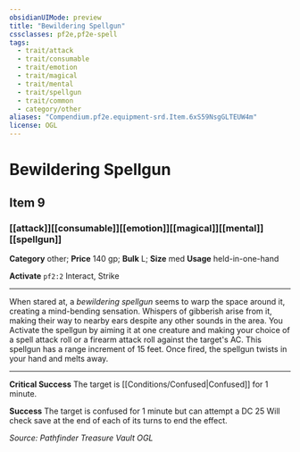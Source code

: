 ```yaml
---
obsidianUIMode: preview
title: "Bewildering Spellgun"
cssclasses: pf2e,pf2e-spell
tags:
  - trait/attack
  - trait/consumable
  - trait/emotion
  - trait/magical
  - trait/mental
  - trait/spellgun
  - trait/common
  - category/other
aliases: "Compendium.pf2e.equipment-srd.Item.6xS59NsgGLTEUW4m"
license: OGL
---
```

# Bewildering Spellgun
## Item 9
### [[attack]][[consumable]][[emotion]][[magical]][[mental]][[spellgun]]

**Category** other; 
**Price** 140 gp; 
**Bulk** L; **Size** med
**Usage** held-in-one-hand

**Activate** `pf2:2` Interact, Strike

* * *

When stared at, a _bewildering spellgun_ seems to warp the space around it, creating a mind-bending sensation. Whispers of gibberish arise from it, making their way to nearby ears despite any other sounds in the area. You Activate the spellgun by aiming it at one creature and making your choice of a spell attack roll or a firearm attack roll against the target's AC. This spellgun has a range increment of 15 feet. Once fired, the spellgun twists in your hand and melts away.

* * *

**Critical Success** The target is [[Conditions/Confused|Confused]] for 1 minute.

**Success** The target is confused for 1 minute but can attempt a DC 25 Will check save at the end of each of its turns to end the effect.

*Source: Pathfinder Treasure Vault*
*OGL*